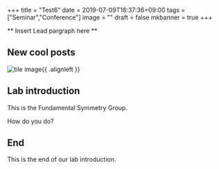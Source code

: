 +++
title =  "Test6"
date = 2019-07-09T18:37:36+09:00
tags = ["Seminar","Conference"]
image = ""
draft = false
mkbanner = true
+++

** Insert Lead pargraph here **


## New cool posts
<!--
[![tile image](https://www.cns.s.u-tokyo.ac.jp/image/group_logo/tiles/en_6a_Fundamental_Symmetry.png "Fundamental Symmetry Tile")](https://sites.google.com/cns.s.u-tokyo.ac.jp/fundamental-symmetry-group){.pull-left}
-->

![tile image](https://www.cns.s.u-tokyo.ac.jp/image/group_logo/tiles/en_6a_Fundamental_Symmetry.png "Fundamental Symmetry Tile"){{ .alignleft }}


## Lab introduction
This is the Fundamental Symmetry Group. </br>

How do you do? </br>

<div class="clearfix"></div>

## End
This is the end of our lab introduction.
